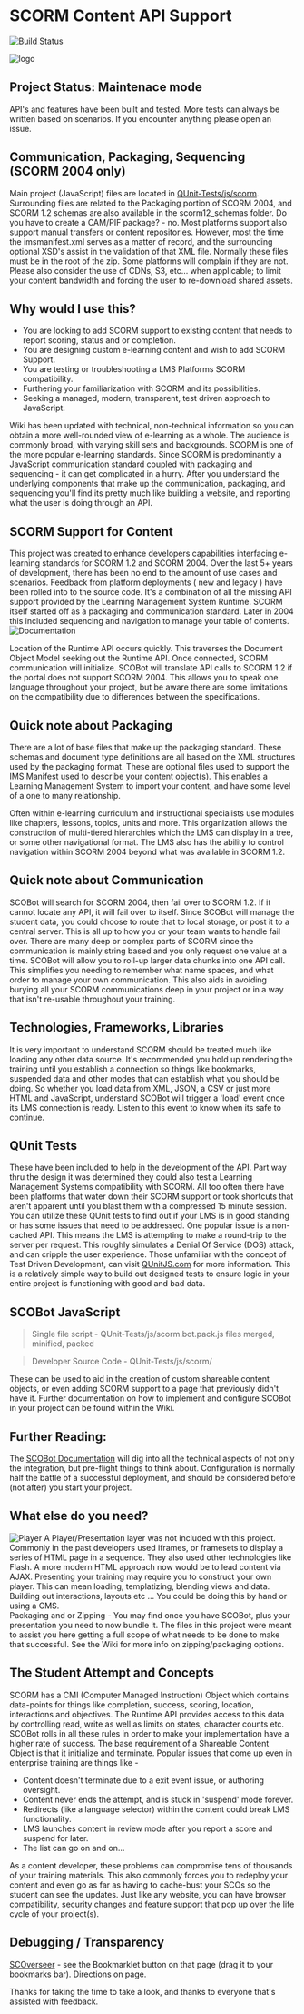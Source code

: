 # SCORM Content API Support
[![Build Status](https://travis-ci.org/cybercussion/SCOBot.png?branch=master)](https://travis-ci.org/cybercussion/SCOBot)

![logo](https://content.cybercussion.com/css/img/cybercussion_logo_black_sm.png)

## Project Status: Maintenace mode
API's and features have been built and tested.  More tests can always be written based on scenarios.  If you encounter anything please open an issue.

## Communication, Packaging, Sequencing (SCORM 2004 only)
Main project (JavaScript) files are located in [QUnit-Tests/js/scorm](https://github.com/cybercussion/SCOBot/tree/master/QUnit-Tests/js/scorm).
Surrounding files are related to the Packaging portion of SCORM 2004, and SCORM 1.2 schemas are also available in the scorm12_schemas folder.
Do you have to create a CAM/PIF package? - no.  Most platforms support also support manual transfers or content repositories.
However, most the time the imsmanifest.xml serves as a matter of record, and the surrounding optional XSD's assist in the validation of that XML file.
Normally these files must be in the root of the zip.  Some platforms will complain if they are not.
Please also consider the use of CDNs, S3, etc... when applicable; to limit your content bandwidth and forcing the user to re-download shared assets.

## Why would I use this?

* You are looking to add SCORM support to existing content that needs to report scoring, status and or completion.
* You are designing custom e-learning content and wish to add SCORM Support.
* You are testing or troubleshooting a LMS Platforms SCORM compatibility.
* Furthering your familiarization with SCORM and its possibilities.
* Seeking a managed, modern, transparent, test driven approach to JavaScript.

Wiki has been updated with technical, non-technical information so you can obtain a more well-rounded view of e-learning as a whole.  The audience is commonly broad, with varying skill sets and backgrounds.
SCORM is one of the more popular e-learning standards.  Since SCORM is predominantly a JavaScript communication standard coupled with packaging and sequencing - it can get complicated in a hurry.
After you understand the underlying components that make up the communication, packaging, and sequencing you'll find its pretty much like building a website, and reporting what the user is doing through an API.

## SCORM Support for Content
This project was created to enhance developers capabilities interfacing e-learning standards for SCORM 1.2 and SCORM 2004.  Over the last 5+ years of development, there has been no end to the amount of use cases and scenarios.  Feedback from platform deployments ( new and legacy ) have been rolled into to the source code. 
It's a combination of all the missing API support provided by the Learning Management System Runtime.  SCORM itself started off as a packaging and communication standard.  Later in 2004 this included sequencing and navigation to manage your table of contents.
![Documentation](http://cybercussion.com/css/img/oriented.jpg) 

Location of the Runtime API occurs quickly.  This traverses the Document Object Model seeking out the Runtime API.  Once connected, SCORM communication will initialize.
SCOBot will translate API calls to SCORM 1.2 if the portal does not support SCORM 2004.  This allows you to speak one language throughout your project, but be aware there are some limitations on the compatibility due to differences between the specifications.

## Quick note about Packaging
There are a lot of base files that make up the packaging standard.  These schemas and document type definitions are all based on the XML structures used by the packaging format.
These are optional files used to support the IMS Manifest used to describe your content object(s).  This enables a Learning Management System to import your content, and have some level of a one to many relationship.

Often within e-learning curriculum and instructional specialists use modules like chapters, lessons, topics, units and more.  This organization allows the construction of multi-tiered hierarchies which the LMS can display in a tree, or some other navigational format.
The LMS also has the ability to control navigation within SCORM 2004 beyond what was available in SCORM 1.2.

## Quick note about Communication
SCOBot will search for SCORM 2004, then fail over to SCORM 1.2.  If it cannot locate any API, it will fail over to itself.  Since SCOBot will manage the student data, you could choose to route that to local storage, or post it to a central server.  This is all up to how you or your team wants to handle fail over.
There are many deep or complex parts of SCORM since the communication is mainly string based and you only request one value at a time.  SCOBot will allow you to roll-up larger data chunks into one API call.  This simplifies you needing to remember what name spaces, and what order to manage your own communication.  This also aids in avoiding burying all your SCORM communications deep in your project or in a way that isn't re-usable throughout your training.
 
## Technologies, Frameworks, Libraries
It is very important to understand SCORM should be treated much like loading any other data source.  It's recommended you hold up rendering the training until you establish a connection so things like bookmarks, suspended data and other modes that can establish what you should be doing.  So whether you load data from XML, JSON, a CSV or just more HTML and JavaScript, understand SCOBot will trigger a 'load' event once its LMS connection is ready.  Listen to this event to know when its safe to continue.

## QUnit Tests
These have been included to help in the development of the API.  Part way thru the design it was determined they could also test a Learning Management Systems compatibility with SCORM.  All too often there have been platforms that water down their SCORM support or took shortcuts that aren't apparent until you blast them with a compressed 15 minute session.  You can utilize these QUnit tests to find out if your LMS is in good standing or has some issues that need to be addressed.  One popular issue is a non-cached API.  This means the LMS is attempting to make a round-trip to the server per request.  This roughly simulates a Denial Of Service (DOS) attack, and can cripple the user experience.
Those unfamiliar with the concept of Test Driven Development, can visit [QUnitJS.com](https:/qunitjs.com) for more information.
This is a relatively simple way to build out designed tests to ensure logic in your entire project is functioning with good and bad data.

## SCOBot JavaScript
>Single file script - 
QUnit-Tests/js/scorm.bot.pack.js files merged, minified, packed

>Developer Source Code -
QUnit-Tests/js/scorm/

These can be used to aid in the creation of custom shareable content objects, or even adding SCORM support to a page that previously didn't have it.  Further documentation on how to implement and configure SCOBot in your project can be found within the Wiki.

## Further Reading:
The [SCOBot Documentation](https://github.com/cybercussion/SCOBot/wiki/SCORM-SCOBot-Documentation) will dig into all the technical aspects of not only the integration, but pre-flight things to think about.
Configuration is normally half the battle of a successful deployment, and should be considered before (not after) you start your project.

## What else do you need?
![Player](http://cybercussion.com/css/img/SCOBotPlayer.png) 
A Player/Presentation layer was not included with this project.  Commonly in the past developers used iframes, or framesets to display a series of HTML page in a sequence.  They also used other technologies like Flash.  A more modern HTML approach now would be to lead content via AJAX.
Presenting your training may require you to construct your own player.  This can mean loading, templatizing, blending views and data.  Building out interactions, layouts etc ... You could be doing this by hand or using a CMS.  
Packaging and or Zipping - You may find once you have SCOBot, plus your presentation you need to now bundle it.  The files in this project were meant to assist you here getting a full scope of what needs to be done to make that successful.  See the Wiki for more info on zipping/packaging options.


## The Student Attempt and Concepts
SCORM has a CMI (Computer Managed Instruction) Object which contains data-points for things like completion, success, scoring, location, interactions and objectives.  The Runtime API provides access to this data by controlling read, write as well as limits on states, character counts etc.  SCOBot rolls in all these rules in order to make your implementation have a higher rate of success.
The base requirement of a Shareable Content Object is that it initialize and terminate.  Popular issues that come up even in enterprise  training are things like -

* Content doesn't terminate due to a exit event issue, or authoring oversight.
* Content never ends the attempt, and is stuck in 'suspend' mode forever.
* Redirects (like a language selector) within the content could break LMS functionality.
* LMS launches content in review mode after you report a score and suspend for later.
* The list can go on and on...

As a content developer, these problems can compromise tens of thousands of your training materials.  This also commonly forces you to redeploy your content and even go as far as having to cache-bust your SCOs so the student can see the updates.  Just like any website, you can have browser compatibility, security changes and feature support that pop up over the life cycle of your project(s).

## Debugging / Transparency
[SCOverseer](http://www.cybercussion.com/bookmarklets/SCORM/) - see the Bookmarklet button on that page (drag it to your bookmarks bar).  Directions on page.

Thanks for taking the time to take a look, and thanks to everyone that's assisted with feedback.
